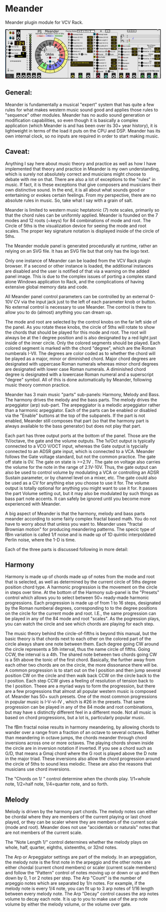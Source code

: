 # Meander
Meander plugin module for VCV Rack.  

![Meander](./res/Meander.png)

## General: 
Meander is fundamentally a musical "expert" system that has quite a few rules for what makes western music sound good and
applies those rules to "sequence" other modules.  Meander has no audio sound generation or modification capabilities, so even
though it is basically a complex application (which Meander is and has been over its 30+ year history), it is lightweight in
terms of the load it puts on the CPU and DSP.  Meander has its own internal clock, so no inputs are required in order to start 
making music.

## Caveat:
Anything I say here about music theory and practice as well as how I have implemented that theory and practice in Meander is my own understanding, which is surely not absolutely correct and musicians might choose to debate with me on that.  There are also a lot of exceptions to the "rules" in music.  If fact, it is these exceptions that give composers and musicians their own distinctive sound.  In the end, it is all about what sounds good or entertaining or evokes certain feelings.  From my perspective, there are no absolute rules in music.  So, take what I say with a grain of salt. 

Meander is limited to western music heptatonic (7) note scales, primarily so that the chord rules can be uniformly applied. Meander is founded on the 7 modes and 12 roots (~keys) for 84 combinations of mode and root.  The Circle of 5ths is the visualization device for seeing the mode and root scales.  The proper key signature notation is displayed inside of the circle of 5ths.

The Meander module panel is generated procedurally at runtime, rather an relying on an SVG file.  It has an SVG file but that only has the logo text.

Only one instance of Meander can be loaded from the VCV Rack plugin browser.  If a second or other instance is loaded, the additional instances are disabled and the user is notified of that via a warning on the added panel image.  This is due to the complex issues of porting a complex stand alone Windows application to Rack, and the complications of having extensive global memory data and code.

All Meander panel control parameters can be controlled by an external 0-10V CV via the input jack just to the left of each parameter knob or button.  No external control is necessary to use Meander.  The control is there to allow you to do (almost) anything you can dream up.

The mode and root are selected by the control knobs on the far left side of the panel.  As you rotate these knobs, the circle of 5ths will rotate to show the chords that should be played for this mode and root. The root will always be at the I degree position and is also designated by a red light just inside of the inner circle. Only the colored segments should be played.  Each colored segment is marked with the chord "degree", which are the Roman numberals I-VII.  The degrees are color coded as to whether the chord will be played as a major, minor or diminished chord.  Major chord degrees are designated with uppercase Roman numerals whereas minor chord degrees are designated with lower case Roman numerals. A diminished chord degree is designated with a lowercase Roman numeral and a superscript "degree" symbol.  All of this is done automatically by Meander, following music theory common practice. 

Meander has 3 main music "parts" sub-panels: Harmony, Melody and Bass. The harmony drives the melody and the bass parts.  The melody drives the arpeggiator (arp) sub-part.  The arepeggiator is a melodic arpeggiator rather than a harmonic arpeggiator.  Each of the parts can be enabled or disabled via the "Enable" buttons at the top of the subpanels.  If the part is not enabled, Meander still composes that part (so that the harmony part is always available to the bass generator) but does not play that part.

Each part has three output ports at the bottom of the panel.  Those are the 1V/octave, the gate and the volume outputs.  The 1v/Oct output is typically  connected to a VCO V/OCT input, whereas the Gate output is typcially connected to an ADSR gate input, which is connected to a VCA. Meander follows the Gate voltage standard, but not the common practice.  The gate off state is 0V.  The gate on state is >=2.1V .  The gate on voltage also carries the volume for the note in the range of 2.1V-10V.  Thus, the gate output can also be used to control volume by modulating a VCA or controlling an ADSR Sustain parameter, or by channel level on a mixer, etc.  The gate could also be used as a CV for anything else you choose to use it for.  The volume output is totally optional for anything you might want to use it for.  It passes the part Volume setting out, but it may also be modulated by such things as bass part note accents.  It can safely be ignored until you become more experienced with Meander.

A big aspect of Meander is that the harmony, melody and bass parts meander according to some fairly complex fractal based math.  You do not have to worry about that unless you want to.  Meander uses "fractal Brownian motion" for producing meandering patterns.  The specic type of fBm variation is called 1/f noise and is made up of 1D quintic interpoldated Perlin noise, where the 1-D is time.

Each of the three parts is discussed following in more detail:

## Harmony

Harmony is made up of chords made up of notes from the mode and root that is selected, as well as determined by the current circle of 5ths degree position chord type.  A harmonic progression is the movement on the circle in steps over time.  At the bottom of the Harmony sub-panel is the "Presets" control which allows you to select between 50+ ready-made harmonic progressions.  Each progression is made up of from 1 to 16 steps, designated by the Roman numberal degrees, corresponding to to the degree positions on the circle for the current mode and root.  I.E., the same progression can be played in any of the 84 mode and root "scales".  As the pogression plays, you can watch the circle and see which chords are playing for each step.

The music theory behind the circle-of-fifths is beyond this manual, but the basic theory is that chords next to each other on the colored part of the circle always share one note between them.  Each degree going CW around the circle represents a 5th interval, thus the name circle of fifths. Going CCW, the interval is a 4th.  The shared note between two chords going CW is a 5th above the tonic of the first chord.  Basically, the further away from each other two chords are on the circle, the more dissonance there will be.  A common progression is to start out on the I position and then jump several position CW on the circle and then walk back CCW on the circle back to the I position.  Each step CCW gives a feeling of resolution of tension back to the I position.  Theee are a myriad ways to form the progression, but there are a few progressions that almost all popular western music is composed of.  Meander has 50+ such presets.  One of the most common progressions in popular music is I-V-vi-IV , which is #26 in the presets.  That same progression can be played in any of the 84 mode and root combinations, but may have s distinctly different feel in a different mode.  Not all music is based on chord progressions, but a lot is, particularly popular music.

The fBm fractal noise results in harmony meandering, by allowing chords to wander over a range from a fraction of an octave to several octaves.  Rather than meandering in octave jumps, the chords meander through chord inversions across one or more octaves.  The playing chords shown inside the circle are in inversion notation if inverted.  If you see a chord such as G/D, that means a Gmaj chord where the G root is played above the D note in the major triad.  These inversions also allow the chord progression around the circle of 5ths to sound less melodic.  These are also the reasons that musicians use chord inversions.

The "Chords on 1/ " control determine when the chords play.  1/1=whole note, 1/2=half note, 1/4=quarter note, and so forth.

## Melody

Melody is driven by the harmony part chords.  The melody notes can either be chordal where they are members of the current playing or last chord played, or they can be scaler where they are members of the current scale (mode and root).  Meander does not use "accidentals or naturals" notes that are not members of the current scale.

The "Note Length 1/" control determines whether the melody plays on whole, half, quarter, eighths, sixteenths, or 32nd notes.

The Arp or Arpeggiator settings are part of the melody.  In an arpeggiation, the melody note is the first note in the arpeggio and the other notes are either chordal (current chord members) or scaler (current scale members) and follow the "Pattern" control of notes moving up or down or up and then down by 0, 1 or 2 notes per step.  The Arp "Count" is the number of arpeggio notes which are separated by 1/n notes.  For example, if the melody note is every 1/4 note, you can fit up to 3 arp notes of 1/16 length between every melody note.  The Arp "Decay" control causes the arp notes volume to decay each note.  It is up to you to make use of the arp note volume by either the melody volume, or the volume over gate.

